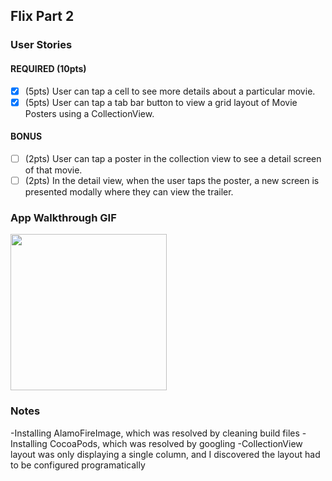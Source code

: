 ## Flix Part 2

### User Stories

#### REQUIRED (10pts)
- [x] (5pts) User can tap a cell to see more details about a particular movie.
- [x] (5pts) User can tap a tab bar button to view a grid layout of Movie Posters using a CollectionView.

#### BONUS
- [ ] (2pts) User can tap a poster in the collection view to see a detail screen of that movie.
- [ ] (2pts) In the detail view, when the user taps the poster, a new screen is presented modally where they can view the trailer.

### App Walkthrough GIF
<img src="http://g.recordit.co/uG5cGSRBJR.gif" width=250> <br>

### Notes
-Installing AlamoFireImage, which was resolved by cleaning build files
-Installing CocoaPods, which was resolved by googling 
-CollectionView layout was only displaying a single column, and I discovered the layout had to be configured programatically 
